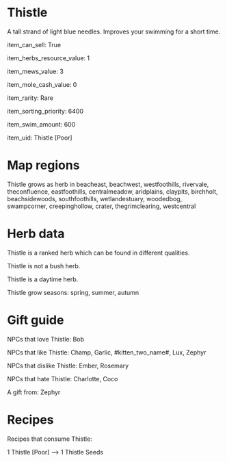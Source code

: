 # Thistle

A tall strand of light blue needles. Improves your swimming for a short time.

item_can_sell: True

item_herbs_resource_value: 1

item_mews_value: 3

item_mole_cash_value: 0

item_rarity: Rare

item_sorting_priority: 6400

item_swim_amount: 600

item_uid: Thistle [Poor]

# Map regions

Thistle grows as herb in beacheast, beachwest, westfoothills, rivervale, theconfluence, eastfoothills, centralmeadow, aridplains, claypits, birchholt, beachsidewoods, southfoothills, wetlandestuary, woodedbog, swampcorner, creepinghollow, crater, thegrimclearing, westcentral

# Herb data

Thistle is a ranked herb which can be found in different qualities.

Thistle is not a bush herb.

Thistle is a daytime herb.

Thistle grow seasons: spring, summer, autumn

# Gift guide

NPCs that love Thistle: Bob

NPCs that like Thistle: Champ, Garlic, #kitten_two_name#, Lux, Zephyr

NPCs that dislike Thistle: Ember, Rosemary

NPCs that hate Thistle: Charlotte, Coco

A gift from: Zephyr

# Recipes

Recipes that consume Thistle:

1 Thistle [Poor] --> 1 Thistle Seeds